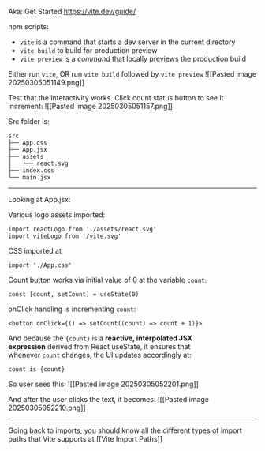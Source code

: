 Aka: Get Started
https://vite.dev/guide/

npm scripts:
- `vite` is a command that starts a dev server in the current directory
- `vite build` to build for production preview
- `vite preview` is a _command_ that locally previews the production build

Either run `vite`, OR run `vite build` followed by `vite preview`
![[Pasted image 20250305051149.png]]

Test that the interactivity works. Click count status button to see it increment:
![[Pasted image 20250305051157.png]]

Src folder is:
```
src
├── App.css
├── App.jsx
├── assets
│   └── react.svg
├── index.css
└── main.jsx
```

---

Looking at App.jsx:

Various logo assets imported:
```
import reactLogo from './assets/react.svg'  
import viteLogo from '/vite.svg'
```

CSS imported at
```
import './App.css'
```

Count button works via initial value of 0 at the variable `count`.
```
const [count, setCount] = useState(0)
```

onClick handling is incrementing `count`:
```
<button onClick={() => setCount((count) => count + 1)}>
```

And because the `{count}` is a **reactive, interpolated JSX expression** derived from React useState, it ensures that whenever `count` changes, the UI updates accordingly at:
```
count is {count}
```

So user sees this:
![[Pasted image 20250305052201.png]]

And after the user clicks the text, it becomes:
![[Pasted image 20250305052210.png]]

----

Going back to imports, you should know all the different types of import paths that Vite supports at [[Vite Import Paths]]